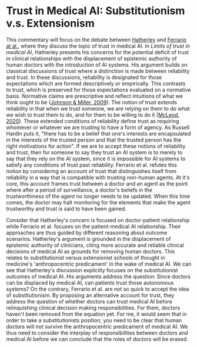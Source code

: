 # Trust in Medical AI: Substitutionism v.s. Extensionism

This commentary will focus on the debate between [Hatherley](https://pubmed.ncbi.nlm.nih.gov/32220870/) and [Ferrario at al.](https://jme.bmj.com/content/medethics/early/2020/11/25/medethics-2020-106922.full.pdf), where they discuss the topic of trust in medical AI. In *Limits of trust in medical AI*, Hatherley presents his concerns for the potential deficit of trust in clinical relationships with the displacement of epistemic authority of human doctors with the introduction of AI systems. His argument builds on classical discussions of trust where a distinction is made between reliability and trust. In these discussions, reliability is designated for those expectations which are formed descriptively or empirically. This contrasts to trust, which is preserved for those expectations evaluated on a normative basis. Normative claims are prescriptive and reflect intuitions of what we think ought to be ([Johnson & Miller, 2009](https://www.pearson.com/us/higher-education/program/Johnson-Computer-Ethics-4th-Edition/PGM48819.html)). The notion of trust extends reliability in that when we trust someone, we are relying on them to do what we wish to trust them to do, and for them to be willing to do it ([McLeod, 2020](https://plato.stanford.edu/entries/trust/)). These extended conditions of reliability define trust as requiring whomever or whatever we are trusting to have a form of agency. As Russell Hardin puts it, "there has to be a belief that one's interests are encapsulated in the interests of the trusted person and that the trusted person has the right motivations for action". If we are to accept these notions of reliability and trust, then for someone to say they trust an AI system is to merely to say that they rely on the AI system, since it is impossible for AI systems to satisfy any conditions of trust past reliability. Ferrario et al. refutes this notion by considering an account of trust that distinguishes itself from reliability in a way that is compatible with trusting non-human agents. At it's core, this account frames trust between a doctor and an agent as the point where after a period of surveillance, a doctor's beliefs in the trustworthiness of the agent no longer needs to be updated. When this time comes, the doctor may halt monitoring for the elements that make the agent trustworthy and trust is said to have been gained.

Consider that Hatherley's concern is focused on doctor-patient relationship while Ferrario et al. focuses on the patient-medical AI relationship. Their approaches are thus guided by different reasoning about outcome scenarios. Hatherley's argument is grounded in the displacement of epistemic authority of clinicians, citing more accurate and reliable clinical decisions of medical AI as grounds for removing human doctors. This relates to substitutionist versus extensionist schools of thought in medicine's 'anthropocentric predicament' in the wake of medical AI. We can see that Hatherley's discussion explicitly focuses on the substitutionist outcomes of medical AI. His arguments address the question: Since doctors can be displaced by medical AI, can patients trust those autonomous systems? On the contrary, Ferrario et al. are not so quick to accept the idea of substitutionism. By proposing an alternative account for trust, they address the question of whether doctors can trust medical AI before relinquishing clinical decision making responsibilities. For them, doctors haven't been removed from the equation yet. For me, it would seem that in order to take a substitutionists position, you need to be clear that human doctors will not survive the anthropocentric predicament of medical AI. We thus need to consider the interplay of responsibilities between doctors and medical AI before we can conclude that the roles of doctors will be erased.
